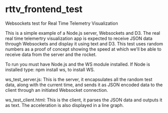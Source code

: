 rttv_frontend_test
==================

Websockets test for Real Time Telemetry Visualization

This is a simple example of a Node.js server, Websockets and D3. The real real time telemertry visualization app is 
expected to receive JSON data through Websockets and display it using text and D3. This test uses random numbers as 
a proof of concept showing the speed at which we'll be able to receive data from the server and the rocket.

To run you must have Node.js and the WS module installed. If Node is installed type: npm install ws, to install WS.

ws_test_server.js: This is the server, it encapsulates all the random test data, along with the current time, and 
sends it as JSON encoded data to the client through an initiated Websocket connection.

ws_test_client.html: This is the client, it parses the JSON data and outputs it as text. The acceleration is also 
displayed in a line graph.
